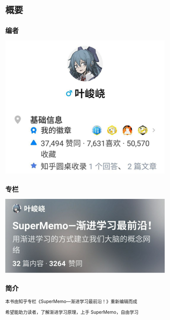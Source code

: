 # 概要

## 编者

![](images/screenshot_1631765994485.png)

## 专栏

![](images/screenshot_1631766136414.png)

## 简介

本书由知乎专栏《SuperMemo—渐进学习最前沿！》重新编辑而成

希望能助力读者，了解渐进学习原理，上手 SuperMemo，自由学习
